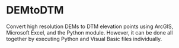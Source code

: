 # DEMtoDTM
Convert high resolution DEMs to DTM elevation points using ArcGIS, Microsoft Excel, and the Python module. However, it can be done all together by executing Python and Visual Basic files individually.
